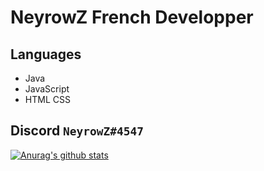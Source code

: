 # NeyrowZ French Developper

## Languages
*  Java
*  JavaScript
*  HTML CSS

## Discord `NeyrowZ#4547`
[![Anurag's github stats](https://github-readme-stats.vercel.app/api?username=NeyrowZ&theme=solarized-dark)](https://github.com/NeyrowZ)
